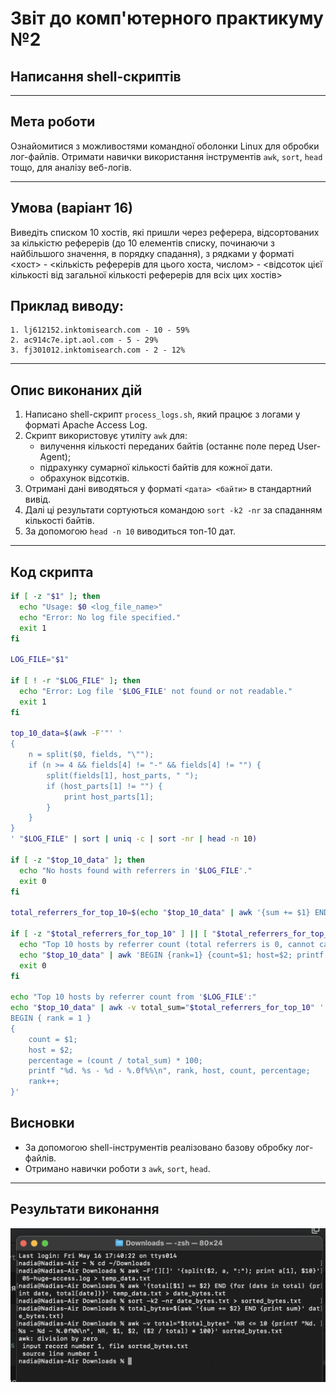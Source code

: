 
# Звіт до комп'ютерного практикуму №2  
## Написання shell-скриптів  

---

## Мета роботи

Ознайомитися з можливостями командної оболонки Linux для обробки лог-файлів. Отримати навички використання інструментів `awk`, `sort`, `head` тощо, для аналізу веб-логів.

---

## Умова (варіант 16)

Виведіть списком 10 хостів, які пришли через реферера,
відсортованих за кількістю реферерів (до 10 елементів списку, починаючи з
найбільшого значення, в порядку спадання), з рядками у форматі <хост> -
<кількість реферерів для цього хоста, числом> - <відсоток цієї кількості від
загальної кількості реферерів для всіх цих хостів>
## Приклад виводу:
```
1. lj612152.inktomisearch.com - 10 - 59%
2. ac914c7e.ipt.aol.com - 5 - 29%
3. fj301012.inktomisearch.com - 2 - 12%
```

---

## Опис виконаних дій

1. Написано shell-скрипт `process_logs.sh`, який працює з логами у форматі Apache Access Log.
2. Скрипт використовує утиліту `awk` для:
   - вилучення кількості переданих байтів (останнє поле перед User-Agent);
   - підрахунку сумарної кількості байтів для кожної дати.
   - обрахунок відсотків.
3. Отримані дані виводяться у форматі `<дата> <байти>` в стандартний вивід.
4. Далі ці результати сортуються командою `sort -k2 -nr` за спаданням кількості байтів.
5. За допомогою `head -n 10` виводиться топ-10 дат.

---

## Код скрипта

```sh
if [ -z "$1" ]; then
  echo "Usage: $0 <log_file_name>"
  echo "Error: No log file specified."
  exit 1
fi

LOG_FILE="$1"

if [ ! -r "$LOG_FILE" ]; then
  echo "Error: Log file '$LOG_FILE' not found or not readable."
  exit 1
fi

top_10_data=$(awk -F'"' '
{
    n = split($0, fields, "\"");
    if (n >= 4 && fields[4] != "-" && fields[4] != "") {
        split(fields[1], host_parts, " ");
        if (host_parts[1] != "") {
            print host_parts[1];
        }
    }
}
' "$LOG_FILE" | sort | uniq -c | sort -nr | head -n 10)

if [ -z "$top_10_data" ]; then
  echo "No hosts found with referrers in '$LOG_FILE'."
  exit 0
fi

total_referrers_for_top_10=$(echo "$top_10_data" | awk '{sum += $1} END {print sum}')

if [ -z "$total_referrers_for_top_10" ] || [ "$total_referrers_for_top_10" -eq 0 ]; then
  echo "Top 10 hosts by referrer count (total referrers is 0, cannot calculate percentage):"
  echo "$top_10_data" | awk 'BEGIN {rank=1} {count=$1; host=$2; printf "%d. %s - %d - N/A%%\n", rank, host, count; rank++}'
  exit 0
fi

echo "Top 10 hosts by referrer count from '$LOG_FILE':"
echo "$top_10_data" | awk -v total_sum="$total_referrers_for_top_10" '
BEGIN { rank = 1 }
{
    count = $1;
    host = $2; 
    percentage = (count / total_sum) * 100;
    printf "%d. %s - %d - %.0f%%\n", rank, host, count, percentage;
    rank++;
}'
```


## Висновки

- За допомогою shell-інструментів реалізовано базову обробку лог-файлів.
- Отримано навички роботи з `awk`, `sort`, `head`.

---

##  Результати виконання
![output](resultkp2.png)
